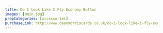 ```yaml
---
title: Do I Look Like I Fly Economy Button
images: [main.jpg]
propCategories: [accessories]
purchaseLink: http://www.deanmorriscards.co.uk/do-i-look-like-i-fly-economy-419.html?zenid=tnt8u0k8esg9fhdkkdfsoh22k2
---
```

